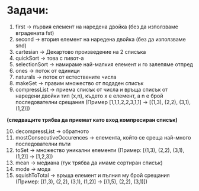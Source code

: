 # Задачи:

1. first -> първия елемент на наредена двойка (без да използваме вградената fst)
2. second -> втория елемент на наредена двойка (без да използваме snd)
3. cartesian -> Декартово произведение на 2 списъка
4. quickSort -> това с пивот-а
5. selectionSort -> намираме най-малкия елемент и го залепяме отпред
6. ones -> поток от единици
7. naturals -> поток от естествените числа
8. makeSet -> правим множество от подаден списък
9. compressList -> приема списък от числа и връща списък от наредени двойки тип (x,n), където х е елемент, а n е брой последователни срещания (Пример [1,1,1,2,2,3,1,1] -> [(1,3), (2,2), (3,1), (1,2)])

**(следващите трябва да приемат като вход компресиран списък)**

10. decompressList -> oбратното
11. mostConsecutiveOccurences -> елемента, който се среща най-много последователни пъти
12. toSet -> множество уникални елементи
    (Пример: [(1,3), (2,2), (3,1), (1,2)] -> [1,2,3])
13. mean -> медиана (тук трябва да имаме сортиран списък)
14. mode -> мода
15. squishToTotal -> връща елемент и пълния му брой срещания
                 (Пример: [(1,3), (2,2), (3,1), (1,2)] -> [(1,5), (2,2), (3,1)])
